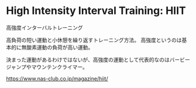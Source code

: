 # High Intensity Interval Training: HIIT

高強度インターバルトレーニング

高負荷の短い運動と小休憩を繰り返すトレーニング方法。
高強度というのは基本的に無酸素運動の負荷が高い運動。

決まった運動があるわけではないが、高強度の運動として代表的なのはバービージャンプやマウンテンクライマー。

https://www.nas-club.co.jp/magazine/hiit/
